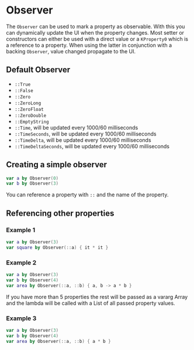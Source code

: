 # Observer

The `Observer` can be used to mark a property as observable. With this you can dynamically update the UI when the property changes.
Most setter or constructors can either be used with a direct value or a `KProperty0` which is a reference to a property.
When using the latter in conjunction with a backing `Observer`, value changed propagate to the UI.

## Default Observer
- `::True`
- `::False`
- `::Zero`
- `::ZeroLong`
- `::ZeroFloat`
- `::ZeroDouble`
- `::EmptyString`
- `::Time`, will be updated every 1000/60 milliseconds
- `::TimeSeconds`, will be updated every 1000/60 milliseconds
- `::TimeDelta`, will be updated every 1000/60 milliseconds
- `::TimeDeltaSeconds`, will be updated every 1000/60 milliseconds

## Creating a simple observer
```kotlin
var a by Observer(0)
var b by Observer(3)
```

You can reference a property with `::` and the name of the property.

## Referencing other properties
### Example 1
```kotlin
var a by Observer(3)
var square by Observer(::a) { it * it }
```

### Example 2
```kotlin
var a by Observer(3)
var b by Observer(4)
var area by Observer(::a, ::b) { a, b -> a * b }
```

If you have more than 5 properties the rest will be passed as a vararg Array and the lambda will be called with a List of all passed property values.

### Example 3
```kotlin
var a by Observer(3)
var b by Observer(4)
var area by Observer(::a, ::b) { a * b }
```
